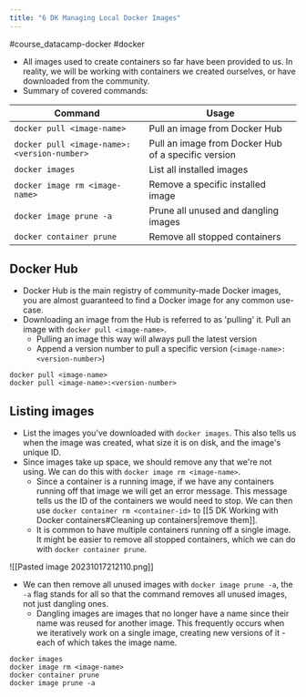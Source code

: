 ```yaml
---
title: "6 DK Managing Local Docker Images"
---
```

#course_datacamp-docker #docker 

- All images used to create containers so far have been provided to us. In reality, we will be working with containers we created ourselves, or have downloaded from the community.
- Summary of covered commands:

| Command                                     | Usage                                               |
| ------------------------------------------- | --------------------------------------------------- |
| `docker pull <image-name>`                  | Pull an image from Docker Hub                       |
| `docker pull <image-name>:<version-number>` | Pull an image from Docker Hub of a specific version |
| `docker images`                             | List all installed images                           |
| `docker image rm <image-name>`              | Remove a specific installed image                   |
| `docker image prune -a`                     | Prune all unused and dangling images                |
| `docker container prune`                                            | Remove all stopped containers                                                    |
## Docker Hub

- Docker Hub is the main registry of community-made Docker images, you are almost guaranteed to find a Docker image for any common use-case.
- Downloading an image from the Hub is referred to as 'pulling' it. Pull an image with `docker pull <image-name>`. 
    - Pulling an image this way will always pull the latest version
    - Append a version number to pull a specific version (`<image-name>:<version-number>`)

```shell
docker pull <image-name>
docker pull <image-name>:<version-number>
```
## Listing images

- List the images you've downloaded with `docker images`. This also tells us when the image was created, what size it is on disk, and the image's unique ID.
- Since images take up space, we should remove any that we're not using. We can do this with `docker image rm <image-name>`.
    - Since a container is a running image, if we have any containers running off that image we will get an error message. This message tells us the ID of the containers we would need to stop. We can then use `docker container rm <container-id>` to [[5 DK Working with Docker containers#Cleaning up containers|remove them]].
    - It is common to have multiple containers running off a single image. It might be easier to remove all stopped containers, which we can do with `docker container prune`.

![[Pasted image 20231017212110.png]]

- We can then remove all unused images with `docker image prune -a`, the `-a` flag stands for all so that the command removes all unused images, not just dangling ones.
    - Dangling images are images that no longer have a name since their name was reused for another image. This frequently occurs when we iteratively work on a single image, creating new versions of it - each of which takes the image name.

```shell
docker images
docker image rm <image-name>
docker container prune
docker image prune -a
```
